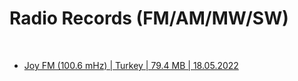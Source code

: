 # Radio Records (FM/AM/MW/SW)

<br>

- [Joy FM (100.6 mHz) | Turkey | 79.4 MB | 18.05.2022](https://drive.google.com/file/d/1OtLbQUxFKcMMmhO_WxST-fqav6dv8s0e/view?usp=sharing)
